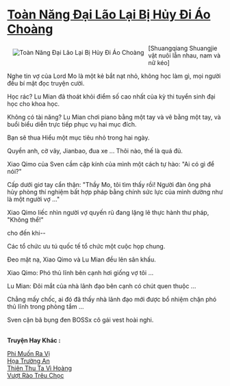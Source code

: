 <a href="https://truyentiki.com/toan-nang-dai-lao-lai-bi-huy-di-ao-choang.33862/" title="Toàn Năng Đại Lão Lại Bị Hủy Đi Áo Choàng"><h1>Toàn Năng Đại Lão Lại Bị Hủy Đi Áo Choàng</h1></a><div style="display:table"><img align="right" style="float: left; padding: 10px;" src="https://truyentiki.com/a/img/str/src/33862.jpg" alt="Toàn Năng Đại Lão Lại Bị Hủy Đi Áo Choàng">[Shuangqiang Shuangjie vật nuôi lẫn nhau, nam và nữ kéo] <p></p> Nghe tin vợ của Lord Mo là một kẻ bắt nạt nhỏ, không học làm gì, mọi người đều bí mật đọc truyện cười. <p></p> Học rác? Lu Mian đã thoát khỏi điểm số cao nhất của kỳ thi tuyển sinh đại học cho khoa học. <p></p> Không có tài năng? Lu Mian chơi piano bằng một tay và vẽ bằng một tay, và buổi biểu diễn trực tiếp phục vụ hai mục đích. <p></p> Bạn sẽ thua Hiểu một mục tiêu nhỏ trong hai ngày. <p></p> Quyền anh, cờ vây, Jianbao, đua xe ... Thôi nào, thế là quá đủ. <p></p> Xiao Qimo của Sven cầm cặp kính của mình một cách tự hào: "Ai có gì để nói?" <p></p> Cấp dưới giơ tay cẩn thận: "Thầy Mo, tôi tìm thấy rồi! Người đàn ông phá hủy phòng thí nghiệm bất hợp pháp bằng chính sức lực của mình dường như là một người vợ ..." <p></p> Xiao Qimo liếc nhìn người vợ quyến rũ đang lặng lẽ thực hành thư pháp, "Không thể!" <p></p> cho đến khi-- <p></p> Các tổ chức ưu tú quốc tế tổ chức một cuộc họp chung. <p></p> Đeo mặt nạ, Xiao Qimo và Lu Mian đều lên sân khấu. <p></p> Xiao Qimo: Phó thủ lĩnh bên cạnh hơi giống vợ tôi ... <p></p> Lu Mian: Đôi mắt của nhà lãnh đạo bên cạnh có chút quen thuộc ... <p></p> Chẳng mấy chốc, ai đó đã thấy nhà lãnh đạo mới được bổ nhiệm chặn phó thủ lĩnh trong phòng tắm ... <p></p> Sven cặn bã bụng đen BOSSx cô gái vest hoài nghi.</div><p><br><b>Truyện Hay Khác :</b></p><a href="https://truyentiki.com/phi-muon-ra-vi.33861/" alt="Phi Muốn Ra Vị">Phi Muốn Ra Vị</a><br/><a href="https://github.com/nownovels/top500/tree/master/truyenhay/33852/" alt="Họa Trường An">Họa Trường An</a><br/><a href="https://truyentiki.wordpress.com/2020/06/08/thien-thu-ta-vi-hoang/" alt="Thiên Thu Ta Vì Hoàng">Thiên Thu Ta Vì Hoàng</a><br/><a href="https://github.com/nownovels/top500/tree/master/truyenhay/33571/" alt="Vượt Rào Trêu Chọc">Vượt Rào Trêu Chọc</a><br/>